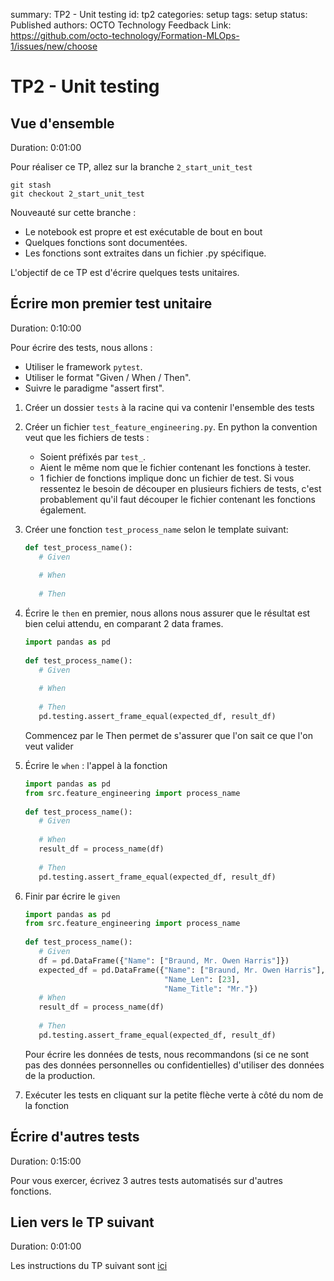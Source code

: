 summary: TP2 - Unit testing
id: tp2
categories: setup
tags: setup
status: Published
authors: OCTO Technology
Feedback Link: https://github.com/octo-technology/Formation-MLOps-1/issues/new/choose

# TP2 - Unit testing

## Vue d'ensemble

Duration: 0:01:00

Pour réaliser ce TP, allez sur la branche `2_start_unit_test`

```shell
git stash
git checkout 2_start_unit_test
```

Nouveauté sur cette branche :

- Le notebook est propre et est exécutable de bout en bout
- Quelques fonctions sont documentées.
- Les fonctions sont extraites dans un fichier .py spécifique.

L'objectif de ce TP est d'écrire quelques tests unitaires.

## Écrire mon premier test unitaire

Duration: 0:10:00

Pour écrire des tests, nous allons :

- Utiliser le framework `pytest`.
- Utiliser le format "Given / When / Then".
- Suivre le paradigme "assert first".

1. Créer un dossier `tests` à la racine qui va contenir l'ensemble des tests
2. Créer un fichier `test_feature_engineering.py`. En python la convention veut que les fichiers de tests :
    - Soient préfixés par `test_`.
    - Aient le même nom que le fichier contenant les fonctions à tester.
    - 1 fichier de fonctions implique donc un fichier de test. Si vous ressentez le besoin de découper en plusieurs
      fichiers de tests, c'est probablement qu'il faut découper le fichier contenant les fonctions également.
3. Créer une fonction `test_process_name` selon le template suivant:
   ```python
   def test_process_name():
      # Given
    
      # When
    
      # Then
    ```
4. Écrire le `then` en premier, nous allons nous assurer que le résultat est bien celui attendu, en comparant 2 data
   frames.
   ```python
   import pandas as pd
       
   def test_process_name():
      # Given
    
      # When
    
      # Then
      pd.testing.assert_frame_equal(expected_df, result_df)
    ```

   Commencez par le Then permet de s'assurer que l'on sait ce que l'on veut valider
5. Écrire le `when` : l'appel à la fonction
   ```python
   import pandas as pd
   from src.feature_engineering import process_name
       
   def test_process_name():
      # Given
    
      # When
      result_df = process_name(df)
       
      # Then
      pd.testing.assert_frame_equal(expected_df, result_df)
    ```
6. Finir par écrire le `given`
   ```python
   import pandas as pd
   from src.feature_engineering import process_name
       
   def test_process_name():
      # Given
      df = pd.DataFrame({"Name": ["Braund, Mr. Owen Harris"]})
      expected_df = pd.DataFrame({"Name": ["Braund, Mr. Owen Harris"],
                                  "Name_Len": [23],
                                  "Name_Title": "Mr."})
      # When
      result_df = process_name(df)
       
      # Then
      pd.testing.assert_frame_equal(expected_df, result_df)
   ```
   Pour écrire les données de tests, nous recommandons (si ce ne sont pas des données personnelles ou
   confidentielles) d'utiliser des données de la production.
7. Exécuter les tests en cliquant sur la petite flèche verte à côté du nom de la fonction

## Écrire d'autres tests

Duration: 0:15:00

Pour vous exercer, écrivez 3 autres tests automatisés sur d'autres fonctions.

## Lien vers le TP suivant

Duration: 0:01:00

Les instructions du TP suivant sont [ici](https://octo-technology.github.io/Formation-MLOps-1/tp3#0)